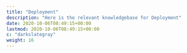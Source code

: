 ```yaml
---
title: "Deployment"
description: "Here is the relevant knowledgebase for Deployment"
date: 2020-10-06T08:49:15+00:00
lastmod: 2020-10-06T08:49:15+00:00
c: "darkslategray"
weight: 16
---
```

